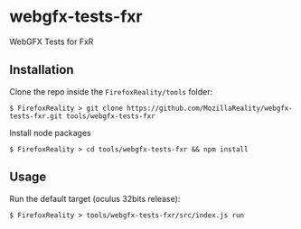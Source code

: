 # webgfx-tests-fxr
WebGFX Tests for FxR

## Installation
Clone the repo inside the `FirefoxReality/tools` folder:
```
$ FirefoxReality > git clone https://github.com/MozillaReality/webgfx-tests-fxr.git tools/webgfx-tests-fxr
```

Install node packages
```
$ FirefoxReality > cd tools/webgfx-tests-fxr && npm install
```

## Usage
Run the default target (oculus 32bits release):
```
$ FirefoxReality > tools/webgfx-tests-fxr/src/index.js run
```
